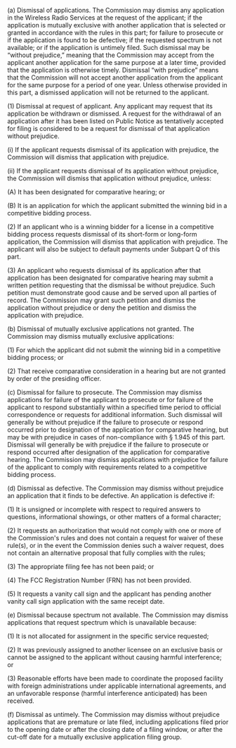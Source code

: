 (a) Dismissal of applications. The Commission may dismiss any application in the Wireless Radio Services at the request of the applicant; if the application is mutually exclusive with another application that is selected or granted in accordance with the rules in this part; for failure to prosecute or if the application is found to be defective; if the requested spectrum is not available; or if the application is untimely filed. Such dismissal may be “without prejudice,” meaning that the Commission may accept from the applicant another application for the same purpose at a later time, provided that the application is otherwise timely. Dismissal “with prejudice” means that the Commission will not accept another application from the applicant for the same purpose for a period of one year. Unless otherwise provided in this part, a dismissed application will not be returned to the applicant.

(1) Dismissal at request of applicant. Any applicant may request that its application be withdrawn or dismissed. A request for the withdrawal of an application after it has been listed on Public Notice as tentatively accepted for filing is considered to be a request for dismissal of that application without prejudice.

(i) If the applicant requests dismissal of its application with prejudice, the Commission will dismiss that application with prejudice.

(ii) If the applicant requests dismissal of its application without prejudice, the Commission will dismiss that application without prejudice, unless:

(A) It has been designated for comparative hearing; or
                

(B) It is an application for which the applicant submitted the winning bid in a competitive bidding process.

(2) If an applicant who is a winning bidder for a license in a competitive bidding process requests dismissal of its short-form or long-form application, the Commission will dismiss that application with prejudice. The applicant will also be subject to default payments under Subpart Q of this part.

(3) An applicant who requests dismissal of its application after that application has been designated for comparative hearing may submit a written petition requesting that the dismissal be without prejudice. Such petition must demonstrate good cause and be served upon all parties of record. The Commission may grant such petition and dismiss the application without prejudice or deny the petition and dismiss the application with prejudice.

(b) Dismissal of mutually exclusive applications not granted. The Commission may dismiss mutually exclusive applications:

(1) For which the applicant did not submit the winning bid in a competitive bidding process; or

(2) That receive comparative consideration in a hearing but are not granted by order of the presiding officer.

(c) Dismissal for failure to prosecute. The Commission may dismiss applications for failure of the applicant to prosecute or for failure of the applicant to respond substantially within a specified time period to official correspondence or requests for additional information. Such dismissal will generally be without prejudice if the failure to prosecute or respond occurred prior to designation of the application for comparative hearing, but may be with prejudice in cases of non-compliance with § 1.945 of this part. Dismissal will generally be with prejudice if the failure to prosecute or respond occurred after designation of the application for comparative hearing. The Commission may dismiss applications with prejudice for failure of the applicant to comply with requirements related to a competitive bidding process.

(d) Dismissal as defective. The Commission may dismiss without prejudice an application that it finds to be defective. An application is defective if:

(1) It is unsigned or incomplete with respect to required answers to questions, informational showings, or other matters of a formal character;

(2) It requests an authorization that would not comply with one or more of the Commission's rules and does not contain a request for waiver of these rule(s), or in the event the Commission denies such a waiver request, does not contain an alternative proposal that fully complies with the rules;

(3) The appropriate filing fee has not been paid; or

(4) The FCC Registration Number (FRN) has not been provided.

(5) It requests a vanity call sign and the applicant has pending another vanity call sign application with the same receipt date.

(e) Dismissal because spectrum not available. The Commission may dismiss applications that request spectrum which is unavailable because:

(1) It is not allocated for assignment in the specific service requested;

(2) It was previously assigned to another licensee on an exclusive basis or cannot be assigned to the applicant without causing harmful interference; or

(3) Reasonable efforts have been made to coordinate the proposed facility with foreign administrations under applicable international agreements, and an unfavorable response (harmful interference anticipated) has been received.

(f) Dismissal as untimely. The Commission may dismiss without prejudice applications that are premature or late filed, including applications filed prior to the opening date or after the closing date of a filing window, or after the cut-off date for a mutually exclusive application filing group.

